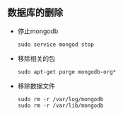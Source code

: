 ## 数据库的删除
+ 停止mongodb
    ```
    sudo service mongod stop
    ```

+ 移除相关的包
    ```
    sudo apt-get purge mongodb-org*
    ```

+ 移除数据文件
    ```
    sudo rm -r /var/log/mongodb
    sudo rm -r /var/lib/mongodb
    ```